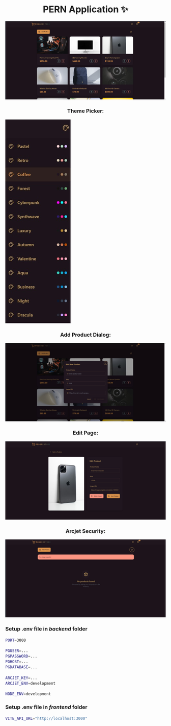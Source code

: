 <h1 align="center">PERN Application ✨</h1>

![Demo App](/frontend/public/home-page.jpg)

<h3 align="center">Theme Picker:</h3>

![Demo App](/frontend/public/theme-page.jpg)

<h3 align="center">Add Product Dialog:</h3>

![Demo App](/frontend/public/add-page.jpg)

<h3 align="center">Edit Page:</h3>

![Demo App](/frontend/public/edit-page.jpg)

<h3 align="center">Arcjet Security:</h3>

![Demo App](/frontend/public/arcjet-security.jpg)

### Setup .env file in _backend_ folder

```bash
PORT=3000

PGUSER=...
PGPASSWORD=...
PGHOST=...
PGDATABASE=...

ARCJET_KEY=...
ARCJET_ENV=development

NODE_ENV=development
```

### Setup .env file in _frontend_ folder

```bash
VITE_API_URL="http://localhost:3000"
```
